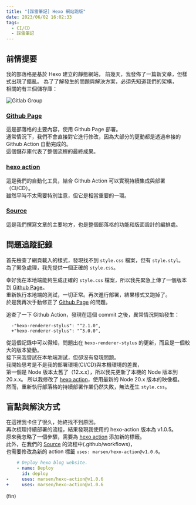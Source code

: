 ```yaml
---
title: "[踩雷筆記] Hexo 網站跑版"
date: 2023/06/02 16:02:33
tags:
  - CI/CD
  - 踩雷筆記
---
```


## 前情提要

我的部落格是基於 Hexo 建立的靜態網站，
前幾天，我發佈了一篇新文章，但樣式出現了錯亂。
為了了解發生的問題與解決方案，必須先知道我們的架構，  
相關的有三個儲存庫：

![Gitlab Group](/images/2023/github_page_hexo-action.png)

### [Github Page](https://github.com/marsen/marsen.github.io)

這是部落格的主要內容，使用 Github Page 部署。  
通常情況下，我們不會直接對它進行修改，因為大部分的更動都是透過串接的 Github Action 自動完成的。  
這個儲存庫代表了整個流程的最終成果。

### [hexo action](https://github.com/marsen/hexo-action)

這是我們的自動化工具，結合 Github Action 可以實現持續集成與部署（CI/CD）。  
雖然平時不太需要特別注意，但它是相當重要的一環。

### [Source](https://github.com/marsen/Marsen.Node.Hexo)

這是我們撰寫文章的主要地方，也是整個部落格的功能和版面設計的編排處。

## 問題追蹤記錄

首先檢查了網頁載入的樣式，發現找不到 `style.css` 檔案，但有 `style.styl`。  
為了緊急處理，我先提供一個正確的 `style.css`。

幸好我在本地端能夠生成正確的 `style.css` 檔案，所以我先緊急上傳了一個版本到 [Github Page](https://github.com/marsen/marsen.github.io)。  
重新執行本地端的測試，一切正常。再次進行部署，結果樣式又跑掉了。  
於是我再次手動修正了 [Github Page](https://github.com/marsen/marsen.github.io) 的問題。

追查了一下 Github Action，發現在這個 commit 之後，異常情況開始發生：

```git
  -"hexo-renderer-stylus": "^2.1.0",
  +"hexo-renderer-stylus": "^3.0.0",
```

從這個記錄中可以得知，問題出在 `hexo-renderer-stylus` 的更新，而且是一個較大的版本變動。  
接下來我嘗試在本地端測試，但卻沒有發現問題。  
我開始思考是不是我的部署環境(CI/CD)與本機環境的差異，  
第一個是 Node 版本太舊了（12.x.x），所以我先更新了本機的 Node 版本到 20.x.x。
所以我修改了 [hexo action](https://github.com/marsen/hexo-action)，使用最新的 Node 20.x 版本的映像檔。  
然而，重新執行部落格的持續部署作業仍然失敗，無法產生 `style.css`。

## 盲點與解決方式

在這裡我卡住了很久，始終找不到原因。  
再次梳理持續部署的流程，結果發現我使用的 hexo-action 版本為 v1.0.5。  
原來我忽略了一個步驟，需要為 [hexo action](https://github.com/marsen/hexo-action) 添加新的標籤。  
此外，在我們的 [Source](https://github.com/marsen/Marsen.Node.Hexo) 的流程中(.github/workflows)，  
也需要修改為新的 action 標籤 `uses: marsen/hexo-action@v1.0.6`。

```yaml
    # Deploy hexo blog website.
    - name: Deploy
      id: deploy
-     uses: marsen/hexo-action@v1.0.6
+     uses: marsen/hexo-action@v1.0.6
```

(fin)
